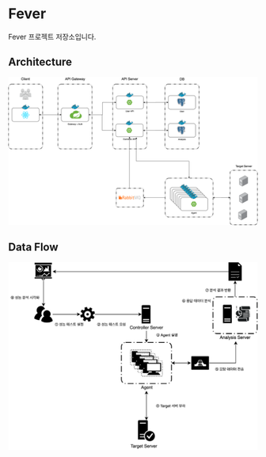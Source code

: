 # Fever

Fever 프로젝트 저장소입니다.
## Architecture
![](img/architecture-v2.png)
## Data Flow
![](img/dataflow.png)